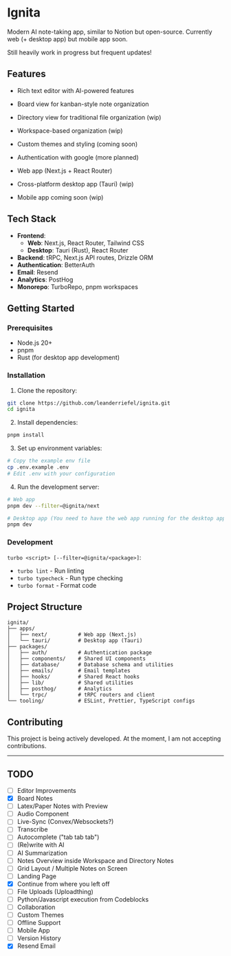 # Ignita

Modern AI note-taking app, similar to Notion but open-source.
Currently web (+ desktop app) but mobile app soon.

Still heavily work in progress but frequent updates!

## Features

- Rich text editor with AI-powered features
- Board view for kanban-style note organization
- Directory view for traditional file organization (wip)
- Workspace-based organization (wip)
- Custom themes and styling (coming soon)
- Authentication with google (more planned)

- Web app (Next.js + React Router)
- Cross-platform desktop app (Tauri) (wip)
- Mobile app coming soon (wip)

## Tech Stack

- **Frontend**:
  - **Web**: Next.js, React Router, Tailwind CSS
  - **Desktop**: Tauri (Rust), React Router
- **Backend**: tRPC, Next.js API routes, Drizzle ORM
- **Authentication**: BetterAuth
- **Email**: Resend
- **Analytics**: PostHog
- **Monorepo**: TurboRepo, pnpm workspaces

## Getting Started

### Prerequisites

- Node.js 20+
- pnpm
- Rust (for desktop app development)

### Installation

1. Clone the repository:

```bash
git clone https://github.com/leanderriefel/ignita.git
cd ignita
```

2. Install dependencies:

```bash
pnpm install
```

3. Set up environment variables:

```bash
# Copy the example env file
cp .env.example .env
# Edit .env with your configuration
```

4. Run the development server:

```bash
# Web app
pnpm dev --filter=@ignita/next

# Desktop app (You need to have the web app running for the desktop app to work)
pnpm dev
```

### Development

`turbo <script> [--filter=@ignita/<package>]`:
- `turbo lint` - Run linting
- `turbo typecheck` - Run type checking
- `turbo format` - Format code


## Project Structure

```
ignita/
├── apps/
│   ├── next/          # Web app (Next.js)
│   └── tauri/         # Desktop app (Tauri)
├── packages/
│   ├── auth/          # Authentication package
│   ├── components/    # Shared UI components
│   ├── database/      # Database schema and utilities
│   ├── emails/        # Email templates
│   ├── hooks/         # Shared React hooks
│   ├── lib/           # Shared utilities
│   ├── posthog/       # Analytics
│   └── trpc/          # tRPC routers and client
└── tooling/           # ESLint, Prettier, TypeScript configs
```

## Contributing

This project is being actively developed. At the moment, I am not accepting contributions.

---

## TODO

- [ ] Editor Improvements
- [x] Board Notes
- [ ] Latex/Paper Notes with Preview
- [ ] Audio Component
- [ ] Live-Sync (Convex/Websockets?)
- [ ] Transcribe
- [ ] Autocomplete ("tab tab tab")
- [ ] (Re)write with AI
- [ ] AI Summarization
- [ ] Notes Overview inside Workspace and Directory Notes
- [ ] Grid Layout / Multiple Notes on Screen
- [ ] Landing Page
- [x] Continue from where you left off
- [ ] File Uploads (Uploadthing)
- [ ] Python/Javascript execution from Codeblocks
- [ ] Collaboration
- [ ] Custom Themes
- [ ] Offline Support
- [ ] Mobile App
- [ ] Version History
- [x] Resend Email
